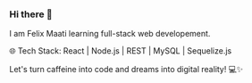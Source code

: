 ### Hi there 👋
I am Felix Maati learning full-stack web developement. 

🌐 Tech Stack: React | Node.js | REST | MySQL | Sequelize.js

Let's turn caffeine into code and dreams into digital reality! 💻✨



<!--
**MaatiTheDev/MaatiTheDev** is a ✨ _special_ ✨ repository because its `README.md` (this file) appears on your GitHub profile.

Here are some ideas to get you started:

- 🔭 I’m currently working on ...
- 🌱 I’m currently learning ...
- 👯 I’m looking to collaborate on ...
- 🤔 I’m looking for help with ...
- 💬 Ask me about ...
- 📫 How to reach me: ...
- 😄 Pronouns: ...
- ⚡ Fun fact: ...
-->
